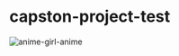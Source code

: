 # capston-project-test

![anime-girl-anime](https://github.com/user-attachments/assets/e96171f7-cdd6-43e8-af52-4de7beadecb2)
